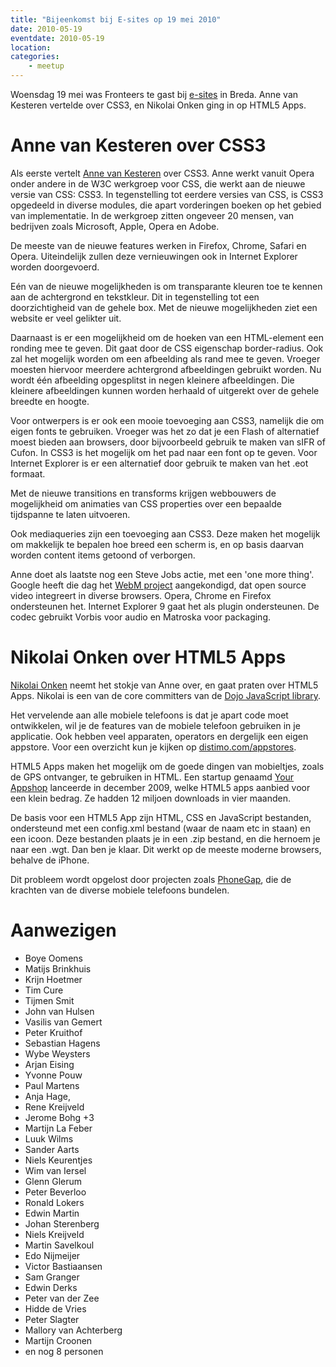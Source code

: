 ```yaml
---
title: "Bijeenkomst bij E-sites op 19 mei 2010"
date: 2010-05-19
eventdate: 2010-05-19
location: 
categories: 
    - meetup
---
```



Woensdag 19 mei was Fronteers te gast bij [e-sites](http://esites.nl) in Breda. Anne van Kesteren vertelde over CSS3, en Nikolai Onken ging in op HTML5 Apps.

# Anne van Kesteren over CSS3

Als eerste vertelt [Anne van Kesteren](http://annevankesteren.nl/) over CSS3. Anne werkt vanuit Opera onder andere in de W3C werkgroep voor CSS, die werkt aan de nieuwe versie van CSS: CSS3. In tegenstelling tot eerdere versies van CSS, is CSS3 opgedeeld in diverse modules, die apart vorderingen boeken op het gebied van implementatie. In de werkgroep zitten ongeveer 20 mensen, van bedrijven zoals Microsoft, Apple, Opera en Adobe.

De meeste van de nieuwe features werken in Firefox, Chrome, Safari en Opera. Uiteindelijk zullen deze vernieuwingen ook in Internet Explorer worden doorgevoerd.

Eén van de nieuwe mogelijkheden is om transparante kleuren toe te kennen aan de achtergrond en tekstkleur. Dit in tegenstelling tot een doorzichtigheid van de gehele box. Met de nieuwe mogelijkheden ziet een website er veel gelikter uit.

Daarnaast is er een mogelijkheid om de hoeken van een HTML-element een ronding mee te geven. Dit gaat door de CSS eigenschap border-radius. Ook zal het mogelijk worden om een afbeelding als rand mee te geven. Vroeger moesten hiervoor meerdere achtergrond afbeeldingen gebruikt worden. Nu wordt één afbeelding opgesplitst in negen kleinere afbeeldingen. Die kleinere afbeeldingen kunnen worden herhaald of uitgerekt over de gehele breedte en hoogte.

Voor ontwerpers is er ook een mooie toevoeging aan CSS3, namelijk die om eigen fonts te gebruiken. Vroeger was het zo dat je een Flash of <canvas> alternatief moest bieden aan browsers, door bijvoorbeeld gebruik te maken van sIFR of Cufon. In CSS3 is het mogelijk om het pad naar een font op te geven. Voor Internet Explorer is er een alternatief door gebruik te maken van het .eot formaat.

Met de nieuwe transitions en transforms krijgen webbouwers de mogelijkheid om animaties van CSS properties over een bepaalde tijdspanne te laten uitvoeren.

Ook mediaqueries zijn een toevoeging aan CSS3. Deze maken het mogelijk om makkelijk te bepalen hoe breed een scherm is, en op basis daarvan worden content items getoond of verborgen.

Anne doet als laatste nog een Steve Jobs actie, met een 'one more thing'. Google heeft die dag het [WebM project](http://www.webmproject.org/) aangekondigd, dat open source video integreert in diverse browsers. Opera, Chrome en Firefox ondersteunen het. Internet Explorer 9 gaat het als plugin ondersteunen. De codec gebruikt Vorbis voor audio en Matroska voor packaging.

# Nikolai Onken over HTML5 Apps

[Nikolai Onken](https://twitter.com/nonken) neemt het stokje van Anne over, en gaat praten over HTML5 Apps. Nikolai is een van de core committers van de [Dojo JavaScript library](http://www.dojotoolkit.org/).

Het vervelende aan alle mobiele telefoons is dat je apart code moet ontwikkelen, wil je de features van de mobiele telefoon gebruiken in je applicatie. Ook hebben veel apparaten, operators en dergelijk een eigen appstore. Voor een overzicht kun je kijken op [distimo.com/appstores](http://www.distimo.com/appstores/).

HTML5 Apps maken het mogelijk om de goede dingen van mobieltjes, zoals de GPS ontvanger, te gebruiken in HTML. Een startup genaamd [Your Appshop](http://yourappshop.com) lanceerde in december 2009, welke HTML5 apps aanbied voor een klein bedrag. Ze hadden 12 miljoen downloads in vier maanden.

De basis voor een HTML5 App zijn HTML, CSS en JavaScript bestanden, ondersteund met een config.xml bestand (waar de naam etc in staan) en een icoon. Deze bestanden plaats je in een .zip bestand, en die hernoem je naar een .wgt. Dan ben je klaar. Dit werkt op de meeste moderne browsers, behalve de iPhone.

Dit probleem wordt opgelost door projecten zoals [PhoneGap](http://www.phonegap.com/), die de krachten van de diverse mobiele telefoons bundelen.

# Aanwezigen

* Boye Oomens
* Matijs Brinkhuis
* Krijn Hoetmer
* Tim Cure
* Tijmen Smit
* John van Hulsen
* Vasilis van Gemert
* Peter Kruithof
* Sebastian Hagens
* Wybe Weysters
* Arjan Eising
* Yvonne Pouw
* Paul Martens
* Anja Hage,
* Rene Kreijveld
* Jerome Bohg +3
* Martijn La Feber
* Luuk Wilms
* Sander Aarts
* Niels Keurentjes
* Wim van Iersel
* Glenn Glerum
* Peter Beverloo
* Ronald Lokers
* Edwin Martin
* Johan Sterenberg
* Niels Kreijveld
* Martin Savelkoul
* Edo Nijmeijer
* Victor Bastiaansen
* Sam Granger
* Edwin Derks
* Peter van der Zee
* Hidde de Vries
* Peter Slagter
* Mallory van Achterberg
* Martijn Croonen
* en nog 8 personen



